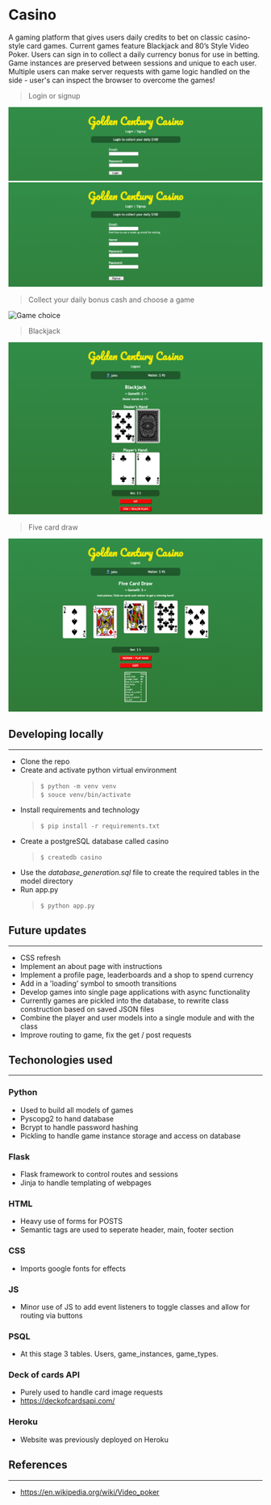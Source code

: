 # Casino
A gaming platform that gives users daily credits to bet on classic casino-style card games. Current games feature Blackjack and 80’s Style Video Poker. Users can sign in to collect a daily currency bonus for use in betting. Game instances are preserved between sessions and unique to each user. Multiple users can make server requests with game logic handled on the side - user's can inspect the browser to overcome the games!

> Login or signup

![Login](./.readme-imgs/login.png)
![Signup](./.readme-imgs/signup.png)

> Collect your daily bonus cash and choose a game

![Game choice](./.eadme-imgs/game_choice.png)

> Blackjack

![Blackjack play](./.readme-imgs/blackjack_play.png)

> Five card draw

![Fivecard draw](./.readme-imgs/fivecarddraw_play.png)

## Developing locally
---
- Clone the repo 
- Create and activate python virtual environment
    > `$ python -m venv venv`\
    > `$ souce venv/bin/activate`
- Install requirements and technology
    > `$ pip install -r requirements.txt`
- Create a postgreSQL database called casino
    > `$ createdb casino`
- Use the *database_generation.sql* file to create the required tables in the model directory
- Run app.py
    > `$ python app.py`

## Future updates
---
- CSS refresh
- Implement an about page with instructions
- Implement a profile page, leaderboards and a shop to spend currency
- Add in a 'loading' symbol to smooth transitions
- Develop games into single page applications with async functionality
- Currently games are pickled into the database, to rewrite class construction based on saved JSON files
- Combine the player and user models into a single module and with the class
- Improve routing to game, fix the get / post requests

## Techonologies used
---
### Python
- Used to build all models of games
- Pyscopg2 to hand database 
- Bcrypt to handle password hashing
- Pickling to handle game instance storage and access on database

### Flask
- Flask framework to control routes and sessions
- Jinja to handle templating of webpages


### HTML
- Heavy use of forms for POSTS
- Semantic tags are used to seperate header, main, footer section

### CSS
- Imports google fonts for effects

### JS
- Minor use of JS to add event listeners to toggle classes and allow for routing via buttons

### PSQL
- At this stage 3 tables. Users, game_instances, game_types. 

### Deck of cards API
- Purely used to handle card image requests
- https://deckofcardsapi.com/

### Heroku
- Website was previously deployed on Heroku

## References
---
- https://en.wikipedia.org/wiki/Video_poker
